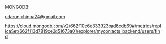 MONGODB:

cdarun.chinna24@gmail.com

https://cloud.mongodb.com/v2/662f10e6e333923bad6cdb69#/metrics/replicaSet/662f113d7819ce3d51673a01/explorer/mycontacts_backend/users/find
